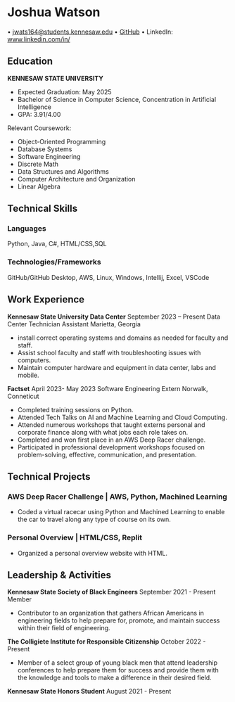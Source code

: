 # Joshua Watson

• jwats164@students.kennesaw.edu • [GitHub]() • LinkedIn: www.linkedin.com/in/


## Education

**KENNESAW STATE UNIVERSITY**
- Expected Graduation: May 2025
- Bachelor of Science in Computer Science, Concentration in Artificial Intelligence
- GPA: 3.91/4.00

Relevant Coursework:
- Object-Oriented Programming
- Database Systems
- Software Engineering
- Discrete Math
- Data Structures and Algorithms
- Computer Architecture and Organization
- Linear Algebra


## Technical Skills

### Languages
Python, Java, C#, HTML/CSS,SQL

### Technologies/Frameworks
GitHub/GitHub Desktop, AWS, Linux, Windows, Intellij, Excel, VSCode

## Work Experience

**Kennesaw State University Data Center**
September 2023 – Present
Data Center Technician Assistant
Marietta, Georgia

- install correct operating systems and domains as needed for faculty and staff.
- Assist school faculty and staff with troubleshooting issues with computers.
- Maintain computer hardware and equipment in data center, labs and mobile. 


**Factset**
April 2023- May 2023
Software Engineering Extern
Norwalk, Conneticut

- Completed training sessions on Python.
- Attended Tech Talks on AI and Machine Learning and Cloud Computing. 
- Attended numerous workshops that taught externs personal and corporate finance along with what jobs each role takes on.  
- Completed and won first place in an AWS Deep Racer challenge. 
- Participated in professional development workshops focused on problem-solving, effective, communication, and presentation. 


  

## Technical Projects

### AWS Deep Racer Challenge | AWS, Python, Machined Learning

- Coded a virtual racecar using Python and Machined Learning to enable the car to travel along any type of course on its own.
  
### Personal Overview | HTML/CSS, Replit

- Organized a personal overview website with HTML.  


## Leadership & Activities

**Kennesaw State Society of Black Engineers**
September 2021 - Present
Member

- Contributor to an organization that gathers African Americans in engineering fields to help prepare for, promote, and maintain success within their field of engineering.

**The Colligiete Institute for Responsible Citizenship**
October 2022 - Present

- Member of a select group of young black men that attend leadership conferences to help prepare them for success and provide them with the knowledge and tools to make a difference in their desired field.

**Kennesaw State Honors Student**
August 2021 - Present
